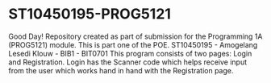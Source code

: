 # ST10450195-PROG5121
Good Day! 
Repository created as part of submission for the Programming 1A (PROG5121) module. This is part one of the POE. 
ST10450195 - Amogelang Lesedi Klouw - BIB1 - BIT0701
This program consists of two pages: Login and Registration.
Login has the Scanner code which helps receive input from the user which works hand in hand with the Registration page. 
